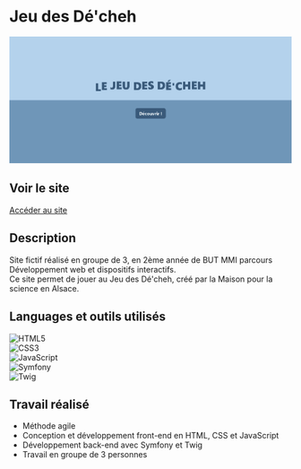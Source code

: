 # Jeu des Dé'cheh 

![Image du projet](jeu_dechets.png)

## Voir le site  
[Accéder au site](https://jeudesdechets.hoffmannc.etu.mmi-unistra.fr/)

## Description  
Site fictif réalisé en groupe de 3, en 2ème année de BUT MMI parcours Développement web et dispositifs interactifs.  
Ce site permet de jouer au Jeu des Dé'cheh, créé par la Maison pour la science en Alsace.

## Languages et outils utilisés

![HTML5](https://img.shields.io/badge/HTML5-E34F26?style=flat&logo=html5&logoColor=white)  
![CSS3](https://img.shields.io/badge/CSS3-1572B6?style=flat&logo=css3&logoColor=white)  
![JavaScript](https://img.shields.io/badge/JavaScript-F7DF1E?style=flat&logo=javascript&logoColor=black)  
![Symfony](https://img.shields.io/badge/Symfony-000000?style=flat&logo=symfony&logoColor=white)  
![Twig](https://img.shields.io/badge/Twig-009688?style=flat&logo=twig&logoColor=white)

## Travail réalisé  
- Méthode agile
- Conception et développement front-end en HTML, CSS et JavaScript  
- Développement back-end avec Symfony et Twig  
- Travail en groupe de 3 personnes

